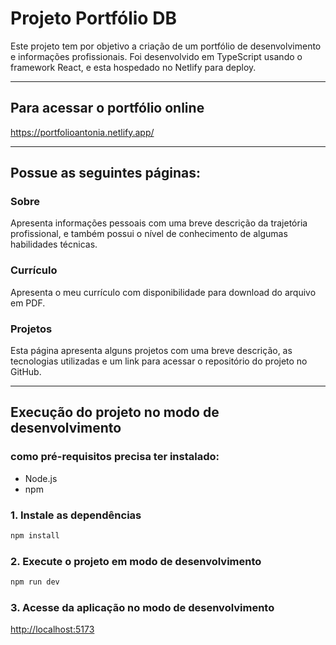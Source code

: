# Projeto Portfólio DB 
Este projeto tem por objetivo a criação de um portfólio de desenvolvimento e informações profissionais. Foi desenvolvido em TypeScript usando o framework React, e esta hospedado no Netlify para deploy.

---

## Para acessar o portfólio online
 https://portfolioantonia.netlify.app/

---

## Possue as seguintes páginas:

### Sobre  
Apresenta informações pessoais com uma breve descrição da trajetória profissional, e também possui o nível de conhecimento de algumas habilidades técnicas.

### Currículo  
Apresenta o meu currículo com disponibilidade para download do arquivo em PDF.

### Projetos  
Esta página apresenta alguns projetos com uma breve descrição, as tecnologias utilizadas e um link para acessar o repositório do projeto no GitHub.  

---
 
## Execução do projeto no modo de desenvolvimento

### como pré-requisitos precisa ter instalado:

- Node.js
- npm

### 1. Instale as dependências
```bash
npm install
```
### 2. Execute o projeto em modo de desenvolvimento
```bash
npm run dev
```
### 3. Acesse da aplicação no modo de desenvolvimento
[http://localhost:5173](http://localhost:5173)

